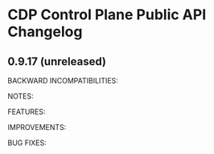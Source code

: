 # CDP Control Plane Public API Changelog

## 0.9.17 (unreleased)

BACKWARD INCOMPATIBILITIES:

NOTES:

FEATURES:

IMPROVEMENTS:

BUG FIXES:

<!--
Template for a new release

## x.y.z (unreleased, replace with yyyy-MM-dd when released)

BACKWARD INCOMPATIBILITIES:

* service: description, how to compensate

NOTES:

* service: note

FEATURES:

* service: description of major new improvement

IMPROVEMENTS:

* service: description of minor improvement

BUG FIXES:

* service: description of fix
-->
